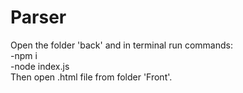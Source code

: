 # Parser
Open the folder 'back' and in terminal run commands:<br>
-npm i<br>
-node index.js<br>
Then open .html file from folder 'Front'.
